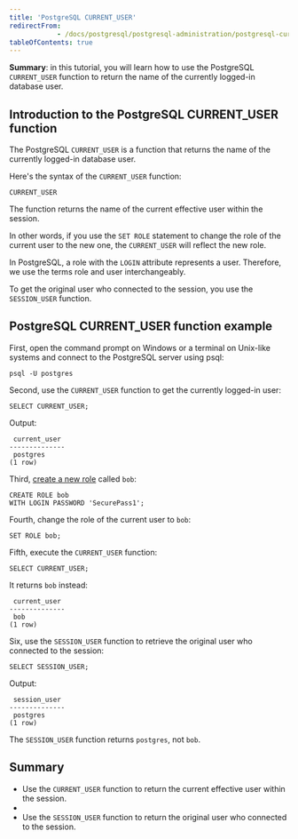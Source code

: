 ```yaml
---
title: 'PostgreSQL CURRENT_USER'
redirectFrom: 
            - /docs/postgresql/postgresql-administration/postgresql-current_user/
tableOfContents: true
---
```



**Summary**: in this tutorial, you will learn how to use the PostgreSQL `CURRENT_USER` function to return the name of the currently logged-in database user.

## Introduction to the PostgreSQL CURRENT_USER function

The PostgreSQL `CURRENT_USER` is a function that returns the name of the currently logged-in database user.

Here's the syntax of the `CURRENT_USER` function:

```
CURRENT_USER
```

The function returns the name of the current effective user within the session.

In other words, if you use the `SET ROLE` statement to change the role of the current user to the new one, the `CURRENT_USER` will reflect the new role.

In PostgreSQL, a role with the `LOGIN` attribute represents a user. Therefore, we use the terms role and user interchangeably.

To get the original user who connected to the session, you use the `SESSION_USER` function.

## PostgreSQL CURRENT_USER function example

First, open the command prompt on Windows or a terminal on Unix-like systems and connect to the PostgreSQL server using psql:

```
psql -U postgres
```

Second, use the `CURRENT_USER` function to get the currently logged-in user:

```
SELECT CURRENT_USER;
```

Output:

```
 current_user
--------------
 postgres
(1 row)
```

Third, [create a new role](https://www.postgresqltutorial.com/postgresql-administration/postgresql-roles/) called `bob`:

```
CREATE ROLE bob
WITH LOGIN PASSWORD 'SecurePass1';
```

Fourth, change the role of the current user to `bob`:

```
SET ROLE bob;
```

Fifth, execute the `CURRENT_USER` function:

```
SELECT CURRENT_USER;
```

It returns `bob` instead:

```
 current_user
--------------
 bob
(1 row)
```

Six, use the `SESSION_USER` function to retrieve the original user who connected to the session:

```
SELECT SESSION_USER;
```

Output:

```
 session_user
--------------
 postgres
(1 row)
```

The `SESSION_USER` function returns `postgres`, not `bob`.

## Summary

- Use the `CURRENT_USER` function to return the current effective user within the session.
-
- Use the `SESSION_USER` function to return the original user who connected to the session.
